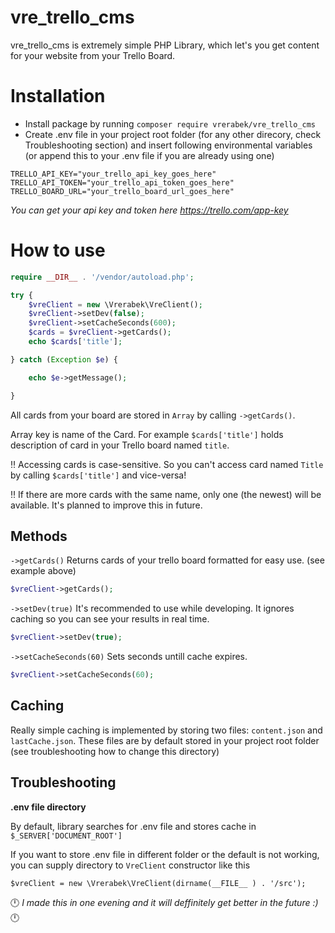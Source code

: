 # vre_trello_cms

vre_trello_cms is extremely simple PHP Library, which let's you get content for your website from your Trello Board. 


# Installation

- Install package by running 
```composer require vrerabek/vre_trello_cms```
- Create .env file in your project root folder (for any other direcory, check Troubleshooting section) and insert following environmental variables (or append this to your .env file if you are already using one)
```
TRELLO_API_KEY="your_trello_api_key_goes_here"
TRELLO_API_TOKEN="your_trello_api_token_goes_here"
TRELLO_BOARD_URL="your_trello_board_url_goes_here"
```
*You can get your api key and token here https://trello.com/app-key*

# How to use
```php
require __DIR__ . '/vendor/autoload.php';

try {
    $vreClient = new \Vrerabek\VreClient();
    $vreClient->setDev(false);
    $vreClient->setCacheSeconds(600);
    $cards = $vreClient->getCards();
    echo $cards['title'];

} catch (Exception $e) {

    echo $e->getMessage();

}
```
All cards from your board are stored in ```Array``` by calling ```->getCards()```. 

Array key is name of the Card. For example ```$cards['title']``` holds description of card in your Trello board named ```title```.

‼️ Accessing cards is case-sensitive. So you can't access card named ```Title``` by calling ```$cards['title']``` and vice-versa!

‼️ If there are more cards with the same name, only one (the newest) will be available. It's planned to improve this in future.

## Methods
```->getCards()``` Returns cards of your trello board formatted for easy use. (see example above)
```php
$vreClient->getCards();
```
```->setDev(true)``` It's recommended to use  while developing. It ignores caching so you can see your results in real time. 
```php
$vreClient->setDev(true);
```

```->setCacheSeconds(60)``` Sets seconds untill cache expires.
```php
$vreClient->setCacheSeconds(60);
```


## Caching
Really simple caching is implemented by storing two files: ```content.json``` and ```lastCache.json```. These files are by default stored in your project root folder (see troubleshooting how to change this directory)


## Troubleshooting
**.env file directory**

By default, library searches for .env file and stores cache in ```$_SERVER['DOCUMENT_ROOT']``` 

If you want to store .env file in different folder or the default is not working, you can supply directory to ```VreClient``` constructor like this 

```$vreClient = new \Vrerabek\VreClient(dirname(__FILE__ ) . '/src');```




🕛 *I made this in one evening and it will deffinitely get better in the future :)* 🕛

